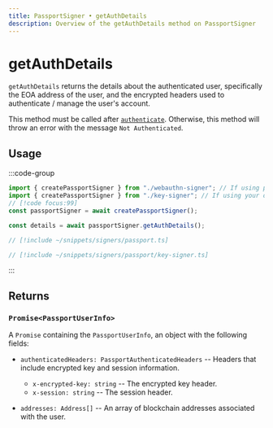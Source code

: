 ```yaml
---
title: PassportSigner • getAuthDetails
description: Overview of the getAuthDetails method on PassportSigner
---
```


# getAuthDetails

`getAuthDetails` returns the details about the authenticated user, specifically the EOA address of the user, and the encrypted headers used to authenticate / manage the user's account.

This method must be called after [`authenticate`](/packages/aa-signers/passport/authenticate). Otherwise, this method will throw an error with the message `Not Authenticated`.

## Usage

:::code-group

```ts [example.ts]
import { createPassportSigner } from "./webauthn-signer"; // If using passkeys
import { createPassportSigner } from "./key-signer"; // If using your own authentication methods
// [!code focus:99]
const passportSigner = await createPassportSigner();

const details = await passportSigner.getAuthDetails();
```

```ts [passport.ts]
// [!include ~/snippets/signers/passport.ts]
```

```ts [doa-signer.ts]
// [!include ~/snippets/signers/passport/key-signer.ts]
```

:::

## Returns

### `Promise<PassportUserInfo>`

A `Promise` containing the `PassportUserInfo`, an object with the following fields:

- `authenticatedHeaders: PassportAuthenticatedHeaders` -- Headers that include encrypted key and session information.

  - `x-encrypted-key: string` -- The encrypted key header.
  - `x-session: string` -- The session header.

- `addresses: Address[]` -- An array of blockchain addresses associated with the user.
